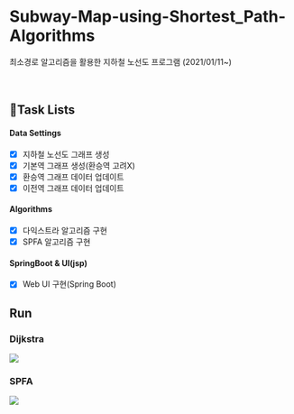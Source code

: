 # Subway-Map-using-Shortest_Path-Algorithms

최소경로 알고리즘을 활용한 지하철 노선도 프로그램
(2021/01/11~)
<Br>
<Br>
<Br>
## 📌Task Lists
#### Data Settings   
- [X] 지하철 노선도 그래프 생성
- [X] 기본역 그래프 생성(환승역 고려X)
- [X] 환승역 그래프 데이터 업데이트
- [X] 이전역 그래프 데이터 업데이트

#### Algorithms   
- [X] 다익스트라 알고리즘 구현
- [X] SPFA 알고리즘 구현

#### SpringBoot & UI(jsp)     
- [X] Web UI 구현(Spring Boot)
 

## Run
### Dijkstra
<img src="https://user-images.githubusercontent.com/46081831/106315187-3e100180-62ae-11eb-9851-f42051bfbd63.gif">

### SPFA
<img src="https://user-images.githubusercontent.com/46081831/106315196-410af200-62ae-11eb-91ae-388e4629206f.gif">

